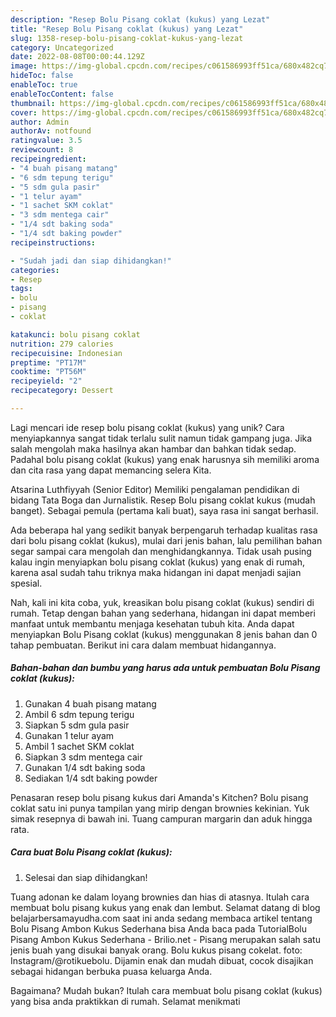 ```yaml
---
description: "Resep Bolu Pisang coklat (kukus) yang Lezat"
title: "Resep Bolu Pisang coklat (kukus) yang Lezat"
slug: 1358-resep-bolu-pisang-coklat-kukus-yang-lezat
category: Uncategorized
date: 2022-08-08T00:00:44.129Z
image: https://img-global.cpcdn.com/recipes/c061586993ff51ca/680x482cq70/bolu-pisang-coklat-kukus-foto-resep-utama.jpg
hideToc: false
enableToc: true
enableTocContent: false
thumbnail: https://img-global.cpcdn.com/recipes/c061586993ff51ca/680x482cq70/bolu-pisang-coklat-kukus-foto-resep-utama.jpg
cover: https://img-global.cpcdn.com/recipes/c061586993ff51ca/680x482cq70/bolu-pisang-coklat-kukus-foto-resep-utama.jpg
author: Admin
authorAv: notfound
ratingvalue: 3.5
reviewcount: 8
recipeingredient:
- "4 buah pisang matang"
- "6 sdm tepung terigu"
- "5 sdm gula pasir"
- "1 telur ayam"
- "1 sachet SKM coklat"
- "3 sdm mentega cair"
- "1/4 sdt baking soda"
- "1/4 sdt baking powder"
recipeinstructions:

- "Sudah jadi dan siap dihidangkan!"
categories:
- Resep
tags:
- bolu
- pisang
- coklat

katakunci: bolu pisang coklat 
nutrition: 279 calories
recipecuisine: Indonesian
preptime: "PT17M"
cooktime: "PT56M"
recipeyield: "2"
recipecategory: Dessert

---
```





Lagi mencari ide resep bolu pisang coklat (kukus) yang unik? Cara menyiapkannya sangat tidak terlalu sulit namun tidak gampang juga. Jika salah mengolah maka hasilnya akan hambar dan bahkan tidak sedap. Padahal bolu pisang coklat (kukus) yang enak harusnya sih memiliki aroma dan cita rasa yang dapat memancing selera Kita.





Atsarina Luthfiyyah (Senior Editor) Memiliki pengalaman pendidikan di bidang Tata Boga dan Jurnalistik. Resep Bolu pisang coklat kukus (mudah banget). Sebagai pemula (pertama kali buat), saya rasa ini sangat berhasil.

Ada beberapa hal yang sedikit banyak berpengaruh terhadap kualitas rasa dari bolu pisang coklat (kukus), mulai dari jenis bahan, lalu pemilihan bahan segar sampai cara mengolah dan menghidangkannya. Tidak usah pusing kalau ingin menyiapkan bolu pisang coklat (kukus) yang enak di rumah, karena asal sudah tahu triknya maka hidangan ini dapat menjadi sajian spesial.






Nah, kali ini kita coba, yuk, kreasikan bolu pisang coklat (kukus) sendiri di rumah. Tetap dengan bahan yang sederhana, hidangan ini dapat memberi manfaat untuk membantu menjaga kesehatan tubuh kita. Anda dapat menyiapkan Bolu Pisang coklat (kukus) menggunakan 8 jenis bahan dan 0 tahap pembuatan. Berikut ini cara dalam membuat hidangannya.

<!--inarticleads1-->

##### Bahan-bahan dan bumbu yang harus ada untuk pembuatan Bolu Pisang coklat (kukus):

1. Gunakan 4 buah pisang matang
1. Ambil 6 sdm tepung terigu
1. Siapkan 5 sdm gula pasir
1. Gunakan 1 telur ayam
1. Ambil 1 sachet SKM coklat
1. Siapkan 3 sdm mentega cair
1. Gunakan 1/4 sdt baking soda
1. Sediakan 1/4 sdt baking powder


Penasaran resep bolu pisang kukus dari Amanda&#39;s Kitchen? Bolu pisang coklat satu ini punya tampilan yang mirip dengan brownies kekinian. Yuk simak resepnya di bawah ini. Tuang campuran margarin dan aduk hingga rata. 

<!--inarticleads2-->

##### Cara buat Bolu Pisang coklat (kukus):


1. Selesai dan siap dihidangkan!

Tuang adonan ke dalam loyang brownies dan hias di atasnya. Itulah cara membuat bolu pisang kukus yang enak dan lembut. Selamat datang di blog belajarbersamayudha.com saat ini anda sedang membaca artikel tentang Bolu Pisang Ambon Kukus Sederhana bisa Anda baca pada TutorialBolu Pisang Ambon Kukus Sederhana - Brilio.net - Pisang merupakan salah satu jenis buah yang disukai banyak orang. Bolu kukus pisang cokelat. foto: Instagram/@rotikuebolu. Dijamin enak dan mudah dibuat, cocok disajikan sebagai hidangan berbuka puasa keluarga Anda. 

Bagaimana? Mudah bukan? Itulah cara membuat bolu pisang coklat (kukus) yang bisa anda praktikkan di rumah. Selamat menikmati
